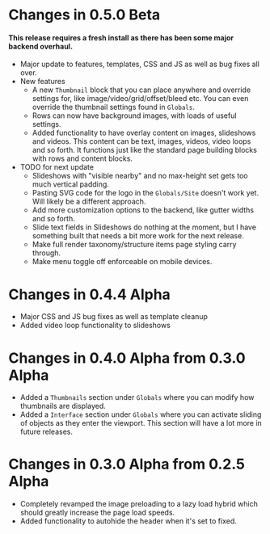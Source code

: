 # Changes in 0.5.0 Beta
#### This release requires a fresh install as there has been some major backend overhaul.
* Major update to features, templates, CSS and JS as well as bug fixes all over.
* New features
    * A new `Thumbnail` block that you can place anywhere and override settings for, like image/video/grid/offset/bleed etc. You can even override the thumbnail settings found in `Globals`.
    * Rows can now have background images, with loads of useful settings.
    * Added functionality to have overlay content on images, slideshows and videos. This content can be text, images, videos, video loops and so forth. It functions just like the standard page building blocks with rows and content blocks.
* TODO for next update
    * Slideshows with "visible nearby" and no max-height set gets too much vertical padding.
    * Pasting SVG code for the logo in the `Globals/Site` doesn't work yet. Will likely be a different approach.
    * Add more customization options to the backend, like gutter widths and so forth.
    * Slide text fields in Slideshows do nothing at the moment, but I have something built that needs a bit more work for the next release.
    * Make full render taxonomy/structure items page styling carry through.
    * Make menu toggle off enforceable on mobile devices.

# Changes in 0.4.4 Alpha
* Major CSS and JS bug fixes as well as template cleanup
* Added video loop functionality to slideshows

# Changes in 0.4.0 Alpha from 0.3.0 Alpha
* Added a `Thumbnails` section under `Globals` where you can modify how thumbnails are displayed.
* Added a `Interface` section under `Globals` where you can activate sliding of objects as they enter the viewport. This section will have a lot more in future releases.

# Changes in 0.3.0 Alpha from 0.2.5 Alpha
* Completely revamped the image preloading to a lazy load hybrid which should greatly increase the page load speeds.
* Added functionality to autohide the header when it's set to fixed.
